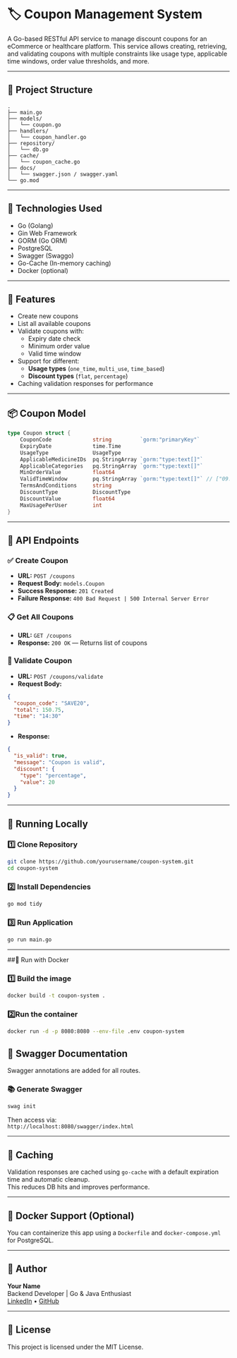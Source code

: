 # 🏷️ Coupon Management System

A Go-based RESTful API service to manage discount coupons for an eCommerce or healthcare platform. This service allows creating, retrieving, and validating coupons with multiple constraints like usage type, applicable time windows, order value thresholds, and more.

---

## 📁 Project Structure

```
.
├── main.go
├── models/
│   └── coupon.go
├── handlers/
│   └── coupon_handler.go
├── repository/
│   └── db.go
├── cache/
│   └── coupon_cache.go
├── docs/
│   └── swagger.json / swagger.yaml
└── go.mod
```

---

## 🔧 Technologies Used

- Go (Golang)
- Gin Web Framework
- GORM (Go ORM)
- PostgreSQL
- Swagger (Swaggo)
- Go-Cache (In-memory caching)
- Docker (optional)

---

## 🧩 Features

- Create new coupons
- List all available coupons
- Validate coupons with:
  - Expiry date check
  - Minimum order value
  - Valid time window
- Support for different:
  - **Usage types** (`one_time`, `multi_use`, `time_based`)
  - **Discount types** (`flat`, `percentage`)
- Caching validation responses for performance

---

## 📦 Coupon Model

```go
type Coupon struct {
    CouponCode             string         `gorm:"primaryKey"`
    ExpiryDate             time.Time
    UsageType              UsageType
    ApplicableMedicineIDs  pq.StringArray `gorm:"type:text[]"`
    ApplicableCategories   pq.StringArray `gorm:"type:text[]"`
    MinOrderValue          float64
    ValidTimeWindow        pq.StringArray `gorm:"type:text[]"` // ["09:00", "21:00"]
    TermsAndConditions     string
    DiscountType           DiscountType
    DiscountValue          float64
    MaxUsagePerUser        int
}
```

---

## 🔌 API Endpoints

### ✅ Create Coupon

- **URL:** `POST /coupons`
- **Request Body:** `models.Coupon`
- **Success Response:** `201 Created`
- **Failure Response:** `400 Bad Request | 500 Internal Server Error`

### 📋 Get All Coupons

- **URL:** `GET /coupons`
- **Response:** `200 OK` — Returns list of coupons

### 🎯 Validate Coupon

- **URL:** `POST /coupons/validate`
- **Request Body:**

```json
{
  "coupon_code": "SAVE20",
  "total": 150.75,
  "time": "14:30"
}
```

- **Response:**

```json
{
  "is_valid": true,
  "message": "Coupon is valid",
  "discount": {
    "type": "percentage",
    "value": 20
  }
}
```

---

## 🚀 Running Locally

### 1️⃣ Clone Repository

```bash
git clone https://github.com/yourusername/coupon-system.git
cd coupon-system
```

### 2️⃣ Install Dependencies

```bash
go mod tidy
```

### 3️⃣ Run Application

```bash
go run main.go
```
---
##🐳 Run with Docker

### 1️⃣ Build the image

```bash
docker build -t coupon-system .
```

### 2️⃣Run the container
```bash
docker run -d -p 8080:8080 --env-file .env coupon-system
```


## 🧪 Swagger Documentation

Swagger annotations are added for all routes.

### 📚 Generate Swagger

```bash
swag init
```

Then access via:  
`http://localhost:8080/swagger/index.html`

---

## 🧠 Caching

Validation responses are cached using `go-cache` with a default expiration time and automatic cleanup.  
This reduces DB hits and improves performance.

---

## 🐳 Docker Support (Optional)

You can containerize this app using a `Dockerfile` and `docker-compose.yml` for PostgreSQL.

---

## 👤 Author

**Your Name**  
Backend Developer | Go & Java Enthusiast  
[LinkedIn](https://linkedin.com/in/vaib-p) • [GitHub](https://github.com/vaib-p)

---

## 📜 License

This project is licensed under the MIT License.
